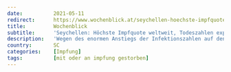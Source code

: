 ```yaml
---
date:          2021-05-11
redirect:      https://www.wochenblick.at/seychellen-hoechste-impfquote-weltweit-todeszahlen-explodieren/
title:         Wochenblick
subtitle:      'Seychellen: Höchste Impfquote weltweit, Todeszahlen explodieren'
description:   'Wegen des enormen Anstiegs der Infektionszahlen auf den Seychellen werden die Corona-Maßnahmen verschärft. Der Impf-Weltmeister verzeichnet die höchsten Zahlen an täglichen Neuinfektionen seit Beginn der Corona-Krise. Auch die Zahl der Toten steigt enorm.'
country:       SC
categories:    [Impfung]
tags:          [mit oder an impfung gestorben]
---
```

